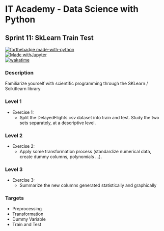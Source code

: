 # IT Academy - Data Science with Python
## Sprint 11: SkLearn Train Test

[![forthebadge made-with-python](http://ForTheBadge.com/images/badges/made-with-python.svg)](https://www.python.org/)  
[![Made withJupyter](https://img.shields.io/badge/Made%20with-Jupyter-orange?style=for-the-badge&logo=Jupyter)](https://jupyter.org/try)  
[![wakatime](https://wakatime.com/badge/github/jesussantana/Feature-Engineering.svg)](https://wakatime.com/badge/github/jesussantana/SkLearn-Train-Test)  

### Description

Familiarize yourself with scientific programming through the SKLearn / Scikitlearn library


### Level 1

- Exercise 1: 
  - Split the DelayedFlights.csv dataset into train and test. Study the two sets separately, at a descriptive level.
  
### Level 2

- Exercise 2: 
  - Apply some transformation process (standardize numerical data, create dummy columns, polynomials ...).

### Level 3

- Exercise 3: 
  - Summarize the new columns generated statistically and graphically


### Targets

- Preprocessing
- Transformation
- Dummy Variable
- Train and Test